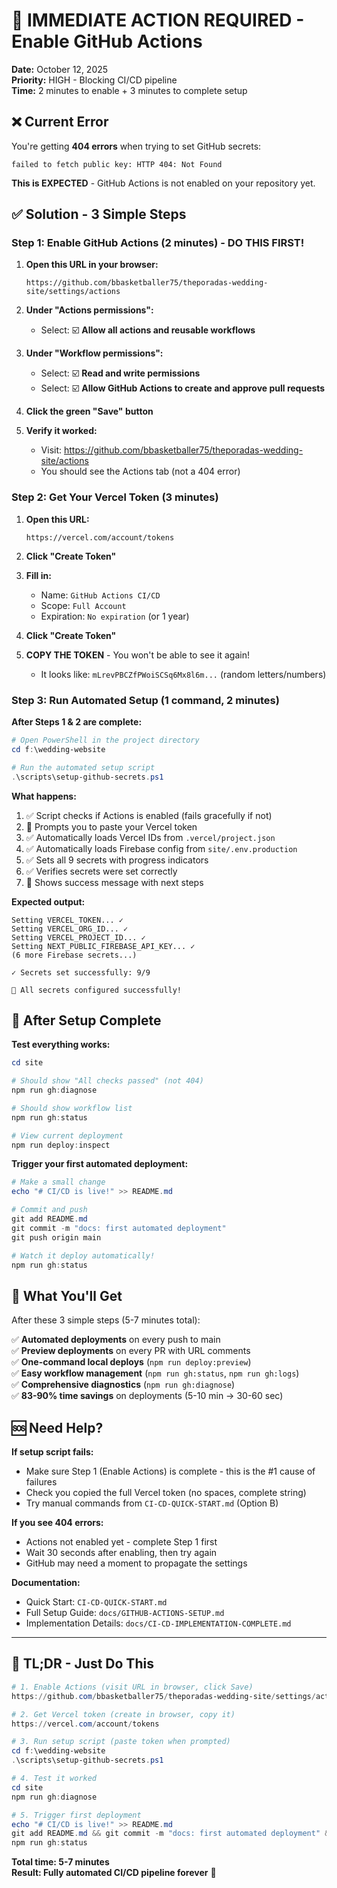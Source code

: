 # 🚨 IMMEDIATE ACTION REQUIRED - Enable GitHub Actions

**Date:** October 12, 2025  
**Priority:** HIGH - Blocking CI/CD pipeline  
**Time:** 2 minutes to enable + 3 minutes to complete setup

## ❌ Current Error

You're getting **404 errors** when trying to set GitHub secrets:

```
failed to fetch public key: HTTP 404: Not Found
```

**This is EXPECTED** - GitHub Actions is not enabled on your repository yet.

## ✅ Solution - 3 Simple Steps

### Step 1: Enable GitHub Actions (2 minutes) - **DO THIS FIRST!**

1. **Open this URL in your browser:**

   ```
   https://github.com/bbasketballer75/theporadas-wedding-site/settings/actions
   ```

2. **Under "Actions permissions":**
   - Select: ☑️ **Allow all actions and reusable workflows**

3. **Under "Workflow permissions":**
   - Select: ☑️ **Read and write permissions**
   - Select: ☑️ **Allow GitHub Actions to create and approve pull requests**

4. **Click the green "Save" button**

5. **Verify it worked:**
   - Visit: <https://github.com/bbasketballer75/theporadas-wedding-site/actions>
   - You should see the Actions tab (not a 404 error)

### Step 2: Get Your Vercel Token (3 minutes)

1. **Open this URL:**

   ```
   https://vercel.com/account/tokens
   ```

2. **Click "Create Token"**

3. **Fill in:**
   - Name: `GitHub Actions CI/CD`
   - Scope: `Full Account`
   - Expiration: `No expiration` (or 1 year)

4. **Click "Create Token"**

5. **COPY THE TOKEN** - You won't be able to see it again!
   - It looks like: `mLrevPBCZfPWoiSCSq6Mx8l6m...` (random letters/numbers)

### Step 3: Run Automated Setup (1 command, 2 minutes)

**After Steps 1 & 2 are complete:**

```powershell
# Open PowerShell in the project directory
cd f:\wedding-website

# Run the automated setup script
.\scripts\setup-github-secrets.ps1
```

**What happens:**

1. ✅ Script checks if Actions is enabled (fails gracefully if not)
2. 💬 Prompts you to paste your Vercel token
3. ✅ Automatically loads Vercel IDs from `.vercel/project.json`
4. ✅ Automatically loads Firebase config from `site/.env.production`
5. ✅ Sets all 9 secrets with progress indicators
6. ✅ Verifies secrets were set correctly
7. 🎉 Shows success message with next steps

**Expected output:**

```
Setting VERCEL_TOKEN... ✓
Setting VERCEL_ORG_ID... ✓
Setting VERCEL_PROJECT_ID... ✓
Setting NEXT_PUBLIC_FIREBASE_API_KEY... ✓
(6 more Firebase secrets...)

✓ Secrets set successfully: 9/9

🎉 All secrets configured successfully!
```

## 🎯 After Setup Complete

**Test everything works:**

```powershell
cd site

# Should show "All checks passed" (not 404)
npm run gh:diagnose

# Should show workflow list
npm run gh:status

# View current deployment
npm run deploy:inspect
```

**Trigger your first automated deployment:**

```powershell
# Make a small change
echo "# CI/CD is live!" >> README.md

# Commit and push
git add README.md
git commit -m "docs: first automated deployment"
git push origin main

# Watch it deploy automatically!
npm run gh:status
```

## 📝 What You'll Get

After these 3 simple steps (5-7 minutes total):

✅ **Automated deployments** on every push to main  
✅ **Preview deployments** on every PR with URL comments  
✅ **One-command local deploys** (`npm run deploy:preview`)  
✅ **Easy workflow management** (`npm run gh:status`, `npm run gh:logs`)  
✅ **Comprehensive diagnostics** (`npm run gh:diagnose`)  
✅ **83-90% time savings** on deployments (5-10 min → 30-60 sec)

## 🆘 Need Help?

**If setup script fails:**

- Make sure Step 1 (Enable Actions) is complete - this is the #1 cause of failures
- Check you copied the full Vercel token (no spaces, complete string)
- Try manual commands from `CI-CD-QUICK-START.md` (Option B)

**If you see 404 errors:**

- Actions not enabled yet - complete Step 1 first
- Wait 30 seconds after enabling, then try again
- GitHub may need a moment to propagate the settings

**Documentation:**

- Quick Start: `CI-CD-QUICK-START.md`
- Full Setup Guide: `docs/GITHUB-ACTIONS-SETUP.md`
- Implementation Details: `docs/CI-CD-IMPLEMENTATION-COMPLETE.md`

---

## 🎯 TL;DR - Just Do This

```powershell
# 1. Enable Actions (visit URL in browser, click Save)
https://github.com/bbasketballer75/theporadas-wedding-site/settings/actions

# 2. Get Vercel token (create in browser, copy it)
https://vercel.com/account/tokens

# 3. Run setup script (paste token when prompted)
cd f:\wedding-website
.\scripts\setup-github-secrets.ps1

# 4. Test it worked
cd site
npm run gh:diagnose

# 5. Trigger first deployment
echo "# CI/CD is live!" >> README.md
git add README.md && git commit -m "docs: first automated deployment" && git push
npm run gh:status
```

**Total time: 5-7 minutes**  
**Result: Fully automated CI/CD pipeline forever** 🚀
